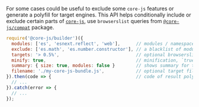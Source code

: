 For some cases could be useful to exclude some `core-js` features or generate a polyfill for target engines. This API helps conditionally include or exclude certain parts of [`core-js`](https://github.com/zloirock/core-js), use `browserslist` queries from [`@core-js/compat`](https://github.com/zloirock/core-js/tree/master/packages/core-js-compat) package.

```js
require('@core-js/builder')({
  modules: ['es', 'esnext.reflect', 'web'],      // modules / namespaces, by default - all `core-js` modules
  exclude: ['es.math', 'es.number.constructor'], // a blacklist of modules / namespaces, by default - empty list
  targets: '> 0.5%',                             // optional browserslist query
  minify: true,                                  // minification, `true` by default
  summary: { size: true, modules: false }        // shows summary for the bundle, disabled by default, you could specify required parts or set `true` for enable all of them
  filename: './my-core-js-bundle.js',            // optional target filename, if it's missed a file will not be created
}).then(code => {                                // code of result polyfill
  // ...
}).catch(error => {
  // ...
});
```
